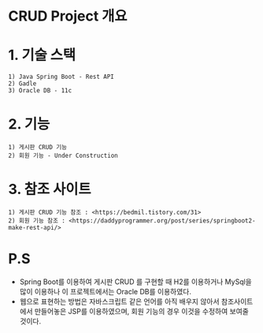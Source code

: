 CRUD Project 개요
================
# 1. 기술 스택
    1) Java Spring Boot - Rest API   
    2) Gadle
    3) Oracle DB - 11c

# 2. 기능
    1) 게시판 CRUD 기능
    2) 회원 기능 - Under Construction

# 3. 참조 사이트
    1) 게시판 CRUD 기능 참조 : <https://bedmil.tistory.com/31> 
    2) 회원 기능 참조 : <https://daddyprogrammer.org/post/series/springboot2-make-rest-api/>

# P.S
* Spring Boot를 이용하여 게시판 CRUD 를 구현할 때 H2를 이용하거나 MySql을 많이 이용하나 이 프로젝트에서는 Oracle DB를 이용하였다.
* 웹으로 표현하는 방법은 자바스크립트 같은 언어를 아직 배우지 않아서 참조사이트에서 만들어놓은 JSP를 이용하였으며, 회원 기능의 경우 이것을 수정하여 보여줄 것이다. 
